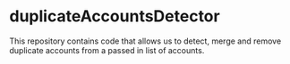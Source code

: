 # duplicateAccountsDetector
This repository contains code that allows us to detect, merge and remove duplicate accounts from a passed in list of accounts.
